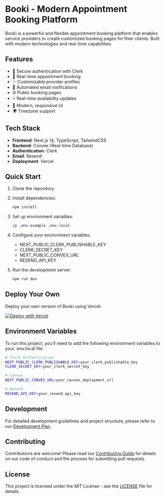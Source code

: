 # Booki - Modern Appointment Booking Platform

Booki is a powerful and flexible appointment booking platform that enables service providers to create customized booking pages for their clients. Built with modern technologies and real-time capabilities.

## Features

- 🔐 Secure authentication with Clerk
- 📅 Real-time appointment booking
- ✨ Customizable provider profiles
- 📧 Automated email notifications
- 🌐 Public booking pages
- ⚡ Real-time availability updates
- 🎨 Modern, responsive UI
- 🌍 Timezone support

## Tech Stack

- **Frontend**: Next.js 14, TypeScript, TailwindCSS
- **Backend**: Convex (Real-time Database)
- **Authentication**: Clerk
- **Email**: Resend
- **Deployment**: Vercel

## Quick Start

1. Clone the repository
2. Install dependencies:
   ```bash
   npm install
   ```
3. Set up environment variables:
   ```bash
   cp .env.example .env.local
   ```
4. Configure your environment variables:
   - NEXT_PUBLIC_CLERK_PUBLISHABLE_KEY
   - CLERK_SECRET_KEY
   - NEXT_PUBLIC_CONVEX_URL
   - RESEND_API_KEY

5. Run the development server:
   ```bash
   npm run dev
   ```

## Deploy Your Own

Deploy your own version of Booki using Vercel:

[![Deploy with Vercel](https://vercel.com/button)](https://vercel.com/new/clone?repository-url=https%3A%2F%2Fgithub.com%2Fyourusername%2Fbooki&env=NEXT_PUBLIC_CLERK_PUBLISHABLE_KEY,CLERK_SECRET_KEY,NEXT_PUBLIC_CONVEX_URL,RESEND_API_KEY&project-name=booki&repository-name=booki)

## Environment Variables

To run this project, you'll need to add the following environment variables to your .env.local file:

```bash
# Clerk Authentication
NEXT_PUBLIC_CLERK_PUBLISHABLE_KEY=your_clerk_publishable_key
CLERK_SECRET_KEY=your_clerk_secret_key

# Convex
NEXT_PUBLIC_CONVEX_URL=your_convex_deployment_url

# Resend
RESEND_API_KEY=your_resend_api_key
```

## Development

For detailed development guidelines and project structure, please refer to our [Development Plan](./development-plan.md).

## Contributing

Contributions are welcome! Please read our [Contributing Guide](CONTRIBUTING.md) for details on our code of conduct and the process for submitting pull requests.

## License

This project is licensed under the MIT License - see the [LICENSE](LICENSE) file for details.
